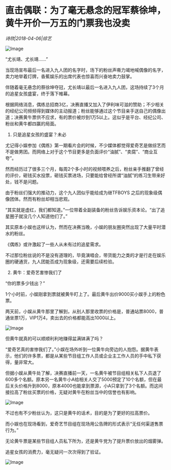 # 直击偶联：为了毫无悬念的冠军蔡徐坤，黄牛开价一万五的门票我也没卖

*诗欣|2018-04-06|综艺*

![Image](http://p9.pstatp.com/large/pgc-image/1523063625365dd9f1f480c)

“尤长靖、尤长靖……”

当现场宣布最后一名进入九人团的名字时，场下的粉丝声嘶力竭地喊偶像的名字，卖力地举着灯牌，香蕉娱乐的出席代表也惊喜而兴奋地卖力鼓掌。

伴随着毫无悬念的蔡徐坤夺冠，尤长靖以最后一名进入九人团，这场持续了3个月的追星女孩盛宴，终于落下帷幕。

根据网络消息，偶练总招商3亿，决赛直播又加入了伊利味可滋的赞助；不少相关的经纪公司频频得到媒体的主动报道；粉丝能够通过这个节目亲手送自己的偶像出道；决赛黄牛票供不应求，有的票价被炒到1万5以上。这似乎是平台、经纪公司、粉丝和黄牛都四赢的局面。

1. 只是追星女孩的盛宴？未必

尤记得小娱参加《偶练》第一期看片会的时候，不少媒体都觉得爱奇艺是做综艺而不是做男团。而网络上对于这个节目更多是负面评价“油腻”、“卖腐”、“商业互夸”。

然而经历过了很多三个月，每周2个多小时的视频喂养之后，粉丝亲手推翻了曾经的评价，砸钱买水投票，砸钱买票进场，只要能给曾经所谓“油腻”的练习生带来好处，钱不是问题。

由于粉丝们强大的推动力，这个九人团似乎能给成为继TFBOYS 之后的现象级偶像团体。然而有粉丝却相当悲观。

“其实就是虚红，我们都知道。”一位带着全副装备的粉丝告诉娱乐资本论。“出了追星圈子就没几个人知道他们了。”

其实原本小娱也这样认为，然而在决赛当晚，小娱的朋友圈突然出现了大量平时潜水的粉丝。

《偶练》或许激起了一些人从未有过的追星需求。

不过那位粉丝说的不是没有道理的，毕竟演唱会，带货能力之类的才是行走在娱乐圈的硬通货，九人团能否成为现象级，还需要后续检验。

2. 黄牛：爱奇艺害惨我们了

“你的票多少钱出？”

1个小时前，小娱刚拿到票就被黄牛盯上了。最后黄牛出价9000买小娱手上的粉色票。

两天前，小娱从黄牛那里了解到，从别人那里收票的价格是，普通站票8000，普通坐票1万，VIP1万4，卖出去的价格都能高出1000以上。

![Image](http://p9.pstatp.com/large/pgc-image/1523063625179ed61b717e3)

但黄牛就真的可以顺顺利利地赚得盆满钵满了吗？

“爱奇艺真的害惨我们了。”小娱在场外听到一位黄牛向旁边的人抱怨。据黄牛表示，他们的许多票，都是从某些节目组工作人员或企业主工作人员的手中私下获得，量非常大。

但据小娱从黄牛处了解，决赛直播前一天，一名黄牛被节目组相关私下人员退了600多个名额。原本另一名黄牛小A给相关人交了5000预定了10个名额，但在最后关头价格升到8000，原本4000也能拿到票源，小A只拿到了3个名额。而这间接拉高了粉丝买票的价格，无疑对黄牛在粉丝当中的信誉也有影响。

![Image](http://p3.pstatp.com/large/pgc-image/15230636251521828a791fc)

不过也有不少粉丝认为，这只是黄牛的话术，目的是为了更好的拉高票价。

而小娱也在现场看到，爱奇艺节目组在现场用公告牌的形式表示“无任何渠道售票行为。”

无论黄牛票是某些节目组人员私下所为，还是黄牛党为了提升票价放出的烟雾弹。

追星女孩的消费力，毫无疑问一次次得到了验证。

![Image](http://p3.pstatp.com/large/pgc-image/1523063625291b129362d96)

